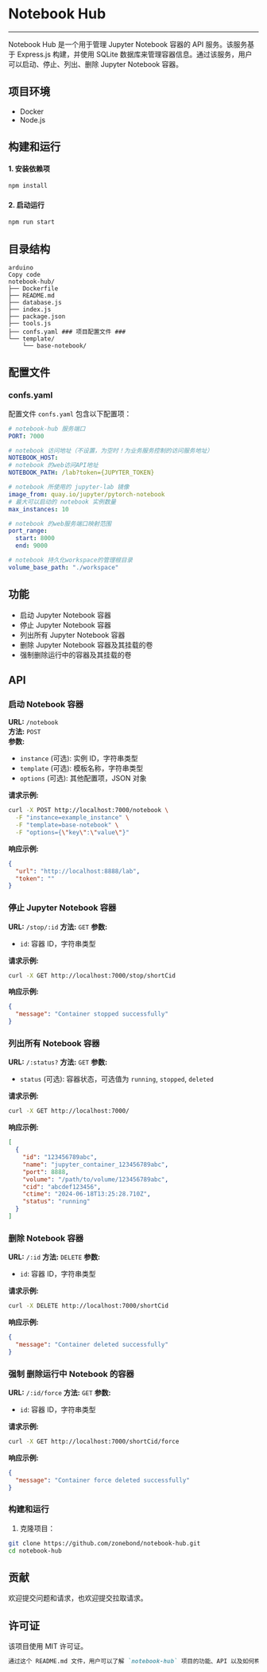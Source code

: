 # Notebook Hub

---

Notebook Hub 是一个用于管理 Jupyter Notebook 容器的 API 服务。该服务基于 Express.js 构建，并使用 SQLite 数据库来管理容器信息。通过该服务，用户可以启动、停止、列出、删除 Jupyter Notebook 容器。



## 项目环境

- Docker
- Node.js



## 构建和运行

#### 1. 安装依赖项

```bash
npm install
```

#### 2. 启动运行

```bash
npm run start
```



## 目录结构

```
arduino
Copy code
notebook-hub/
├── Dockerfile
├── README.md
├── database.js
├── index.js
├── package.json
├── tools.js
├── confs.yaml ### 项目配置文件 ###
└── template/
    └── base-notebook/
```



## 配置文件

### confs.yaml

配置文件 `confs.yaml` 包含以下配置项：

```yaml
# notebook-hub 服务端口
PORT: 7000

# notebook 访问地址（不设置，为空时！为业务服务控制的访问服务地址）
NOTEBOOK_HOST:
# notebook 的web访问API地址
NOTEBOOK_PATH: /lab?token={JUPYTER_TOKEN}

# notebook 所使用的 jupyter-lab 镜像
image_from: quay.io/jupyter/pytorch-notebook
# 最大可以启动的 notebook 实例数量
max_instances: 10

# notebook 的web服务端口映射范围
port_range:
  start: 8000
  end: 9000

# notebook 持久化workspace的管理根目录
volume_base_path: "./workspace"

```



## 功能

- 启动 Jupyter Notebook 容器
- 停止 Jupyter Notebook 容器
- 列出所有 Jupyter Notebook 容器
- 删除 Jupyter Notebook 容器及其挂载的卷
- 强制删除运行中的容器及其挂载的卷



## API

### 启动 Notebook 容器

**URL:** `/notebook`  
**方法:** `POST`  
**参数:**

- `instance` (可选): 实例 ID，字符串类型
- `template` (可选): 模板名称，字符串类型
- `options` (可选): 其他配置项，JSON 对象

**请求示例:**

```bash
curl -X POST http://localhost:7000/notebook \
  -F "instance=example_instance" \
  -F "template=base-notebook" \
  -F "options={\"key\":\"value\"}"

```

**响应示例:**

```json
{
  "url": "http://localhost:8888/lab",
  "token": ""
}
```

### 停止 Jupyter Notebook 容器

**URL:** `/stop/:id`
**方法:** `GET`
**参数:**

- `id`: 容器 ID，字符串类型

**请求示例:**

```bash
curl -X GET http://localhost:7000/stop/shortCid
```

**响应示例:**

```json
{
  "message": "Container stopped successfully"
}
```

### 列出所有 Notebook 容器

**URL:** `/:status?`
**方法:** `GET`
**参数:**

- `status` (可选): 容器状态，可选值为 `running`, `stopped`, `deleted`

**请求示例:**

```bash
curl -X GET http://localhost:7000/
```

**响应示例:**

```json
[
  {
    "id": "123456789abc",
    "name": "jupyter_container_123456789abc",
    "port": 8888,
    "volume": "/path/to/volume/123456789abc",
    "cid": "abcdef123456",
    "ctime": "2024-06-18T13:25:28.710Z",
    "status": "running"
  }
]
```

### 删除 Notebook 容器

**URL:** `/:id`
**方法:** `DELETE`
**参数:**

- `id`: 容器 ID，字符串类型

**请求示例:**

```bash
curl -X DELETE http://localhost:7000/shortCid
```

**响应示例:**

```json
{
  "message": "Container deleted successfully"
}
```

### 强制 删除运行中 Notebook 的容器

**URL:** `/:id/force`
**方法:** `GET`
**参数:**

- `id`: 容器 ID，字符串类型

**请求示例:**

```bash
curl -X GET http://localhost:7000/shortCid/force
```

**响应示例:**

```json
{
  "message": "Container force deleted successfully"
}
```



### 构建和运行

1. 克隆项目：

```bash
git clone https://github.com/zonebond/notebook-hub.git
cd notebook-hub
```



## 贡献

欢迎提交问题和请求，也欢迎提交拉取请求。



## 许可证

该项目使用 MIT 许可证。

```markdown
通过这个 README.md 文件，用户可以了解 `notebook-hub` 项目的功能、API 以及如何构建和运行该项目。
```





